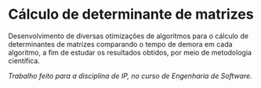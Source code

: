 # Cálculo de determinante de matrizes
 Desenvolvimento de diversas otimizações de algoritmos para o cálculo de determinantes de matrizes
 comparando o tempo de demora em cada algoritmo, a fim de estudar os resultados obtidos, por meio de metodologia científica.

_Trabalho feito para a disciplina de IP, no curso de Engenharia de Software._
